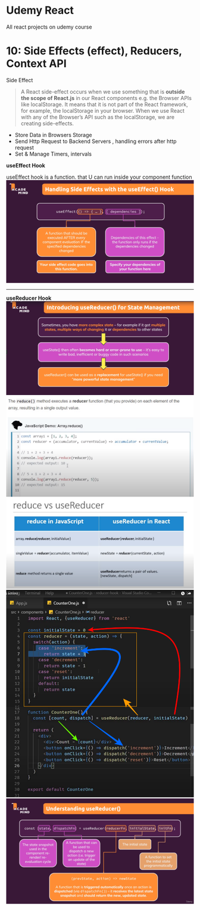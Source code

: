 # Udemy React

All react projects on udemy course

# 10: Side Effects (effect), Reducers, Context API

Side Effect

> A React side-effect occurs when we use something that is **outside the scope of React.js** in our React components e.g. the Browser APIs like localStorage.
> It means that it is not part of the React framework, for example, the localStorage in your browser.
> When we use React with any of the Browser’s API such as the localStorage, we are creating side-effects.

-   Store Data in Browsers Storage
-   Send Http Request to Backend Servers , handling errors after http request
-   Set & Manage Timers, intervals

**useEffect Hook**

useEffect hook is a function. that U can run inside your component function
![](/Slides/useEffect.png)

---

**useReducer Hook**
![](/Slides/usereducer1.png)
![](/Slides/reducer_js.png)
![](/Slides/reduceVSuseReduce.png)
![](/slides/usereducer.png)
![](/Slides/usereducer4.png)
